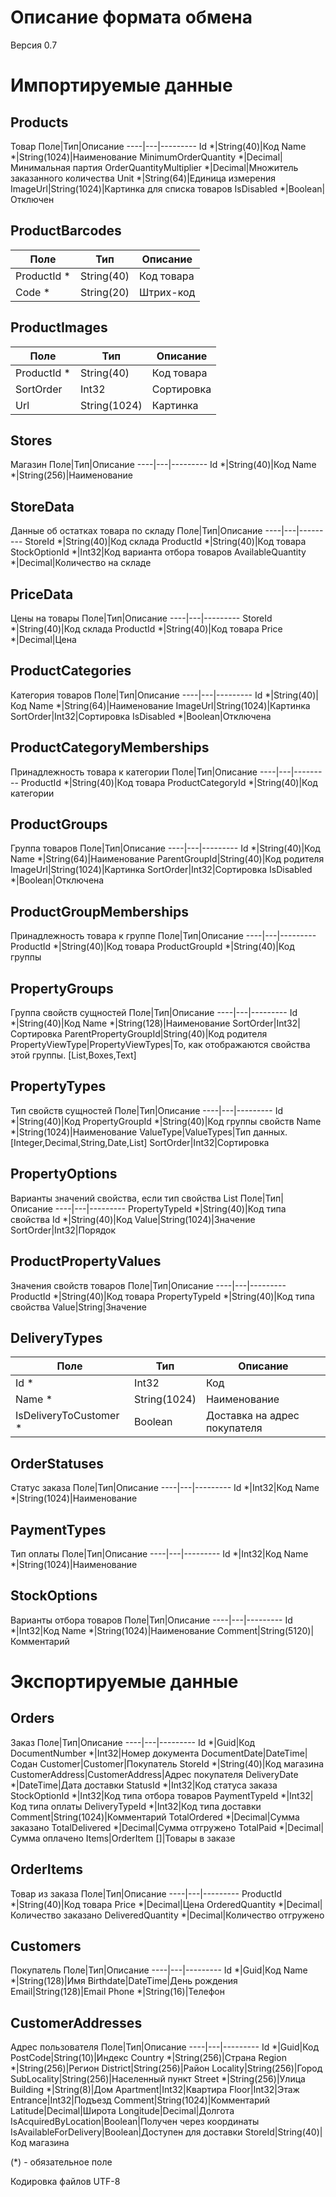 # Описание формата обмена
Версия 0.7

# Импортируемые данные

## Products
Товар
Поле|Тип|Описание
----|---|---------
Id *|String(40)|Код
Name *|String(1024)|Наименование
MinimumOrderQuantity *|Decimal|Минимальная партия
OrderQuantityMultiplier *|Decimal|Множитель заказанного количества
Unit *|String(64)|Единица измерения
ImageUrl|String(1024)|Картинка для списка товаров
IsDisabled *|Boolean|Отключен

## ProductBarcodes
Поле|Тип|Описание
----|---|---------
ProductId *|String(40)|Код товара
Code *|String(20)|Штрих-код

## ProductImages
Поле|Тип|Описание
----|---|---------
ProductId *|String(40)|Код товара
SortOrder|Int32|Сортировка
Url|String(1024)|Картинка

## Stores
Магазин
Поле|Тип|Описание
----|---|---------
Id *|String(40)|Код
Name *|String(256)|Наименование

## StoreData
Данные об остатках товара по складу
Поле|Тип|Описание
----|---|---------
StoreId *|String(40)|Код склада
ProductId *|String(40)|Код товара
StockOptionId *|Int32|Код варианта отбора товаров
AvailableQuantity *|Decimal|Количество на складе

## PriceData
Цены на товары
Поле|Тип|Описание
----|---|---------
StoreId *|String(40)|Код склада
ProductId *|String(40)|Код товара
Price *|Decimal|Цена

## ProductCategories
Категория товаров
Поле|Тип|Описание
----|---|---------
Id *|String(40)|Код
Name *|String(64)|Наименование
ImageUrl|String(1024)|Картинка
SortOrder|Int32|Сортировка
IsDisabled *|Boolean|Отключена

## ProductCategoryMemberships
Принадлежность товара к категории
Поле|Тип|Описание
----|---|---------
ProductId *|String(40)|Код товара
ProductCategoryId *|String(40)|Код категории

## ProductGroups
Группа товаров
Поле|Тип|Описание
----|---|---------
Id *|String(40)|Код
Name *|String(64)|Наименование
ParentGroupId|String(40)|Код родителя
ImageUrl|String(1024)|Картинка
SortOrder|Int32|Сортировка
IsDisabled *|Boolean|Отключена

## ProductGroupMemberships
Принадлежность товара к группе
Поле|Тип|Описание
----|---|---------
ProductId *|String(40)|Код товара
ProductGroupId *|String(40)|Код группы

## PropertyGroups
Группа свойств сущностей
Поле|Тип|Описание
----|---|---------
Id *|String(40)|Код
Name *|String(128)|Наименование
SortOrder|Int32|Сортировка
ParentPropertyGroupId|String(40)|Код родителя
PropertyViewType|PropertyViewTypes|То, как отображаются свойства этой группы. [List,Boxes,Text]

## PropertyTypes
Тип свойств сущностей
Поле|Тип|Описание
----|---|---------
Id *|String(40)|Код
PropertyGroupId *|String(40)|Код группы свойств
Name *|String(1024)|Наименование
ValueType|ValueTypes|Тип данных. [Integer,Decimal,String,Date,List]
SortOrder|Int32|Сортировка

## PropertyOptions
Варианты значений свойства, если тип свойства List
Поле|Тип|Описание
----|---|---------
PropertyTypeId *|String(40)|Код типа свойства
Id *|String(40)|Код
Value|String(1024)|Значение
SortOrder|Int32|Порядок

## ProductPropertyValues
Значения свойств товаров
Поле|Тип|Описание
----|---|---------
ProductId *|String(40)|Код товара
PropertyTypeId *|String(40)|Код типа свойства
Value|String|Значение

## DeliveryTypes
Поле|Тип|Описание
----|---|---------
Id *|Int32|Код
Name *|String(1024)|Наименование
IsDeliveryToCustomer *|Boolean|Доставка на адрес покупателя

## OrderStatuses
Статус заказа
Поле|Тип|Описание
----|---|---------
Id *|Int32|Код
Name *|String(1024)|Наименование

## PaymentTypes
Тип оплаты
Поле|Тип|Описание
----|---|---------
Id *|Int32|Код
Name *|String(1024)|Наименование

## StockOptions
Варианты отбора товаров
Поле|Тип|Описание
----|---|---------
Id *|Int32|Код
Name *|String(1024)|Наименование
Comment|String(5120)|Комментарий

# Экспортируемые данные

## Orders
Заказ
Поле|Тип|Описание
----|---|---------
Id *|Guid|Код
DocumentNumber *|Int32|Номер документа
DocumentDate|DateTime|Содан
Customer|Customer|Покупатель
StoreId *|String(40)|Код магазина
CustomerAddress|CustomerAddress|Адрес покупателя
DeliveryDate *|DateTime|Дата доставки
StatusId *|Int32|Код статуса заказа
StockOptionId *|Int32|Код типа отбора товаров
PaymentTypeId *|Int32|Код типа оплаты
DeliveryTypeId *|Int32|Код типа доставки
Comment|String(1024)|Комментарий
TotalOrdered *|Decimal|Сумма заказано
TotalDelivered *|Decimal|Сумма отгружено
TotalPaid *|Decimal|Сумма оплачено
Items|OrderItem []|Товары в заказе

## OrderItems
Товар из заказа
Поле|Тип|Описание
----|---|---------
ProductId *|String(40)|Код товара
Price *|Decimal|Цена
OrderedQuantity *|Decimal|Количество заказано
DeliveredQuantity *|Decimal|Количество отгружено

## Customers
Покупатель
Поле|Тип|Описание
----|---|---------
Id *|Guid|Код
Name *|String(128)|Имя
Birthdate|DateTime|День рождения
Email|String(128)|Email
Phone *|String(16)|Телефон

## CustomerAddresses
Адрес пользователя
Поле|Тип|Описание
----|---|---------
Id *|Guid|Код
PostCode|String(10)|Индекс
Country *|String(256)|Страна
Region *|String(256)|Регион
District|String(256)|Район
Locality|String(256)|Город
SubLocality|String(256)|Населенный пункт
Street *|String(256)|Улица
Building *|String(8)|Дом
Apartment|Int32|Квартира
Floor|Int32|Этаж
Entrance|Int32|Подъезд
Comment|String(1024)|Комментарий
Latitude|Decimal|Широта
Longitude|Decimal|Долгота
IsAcquiredByLocation|Boolean|Получен через координаты
IsAvailableForDelivery|Boolean|Доступен для доставки
StoreId|String(40)|Код магазина

(*) - обязательное поле

Кодировка файлов UTF-8
